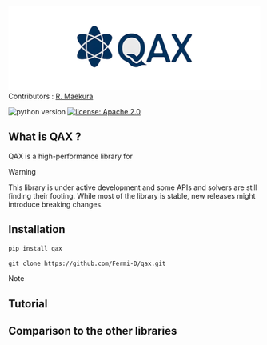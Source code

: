 ![image](./docs/media/qax_logo.png)
Contributors : [R. Maekura](https://github.com/Fermi-D)

![python version](https://img.shields.io/badge/python-3.11%2B-purple) [![license: Apache 2.0](https://img.shields.io/badge/license-Apache%202.0-purple)](https://github.com/dynamiqs/dynamiqs/blob/main/LICENSE) 

## What is QAX ?
QAX is a high-performance library for 

> [!WARNING]
> This library is under active development and some APIs and solvers are still finding their footing. While most of the library is stable, new releases might introduce breaking changes.

## Installation

```shell
pip install qax
```

```shell
git clone https://github.com/Fermi-D/qax.git
```
> [!Note]
> 

## Tutorial

## Comparison to the other libraries
